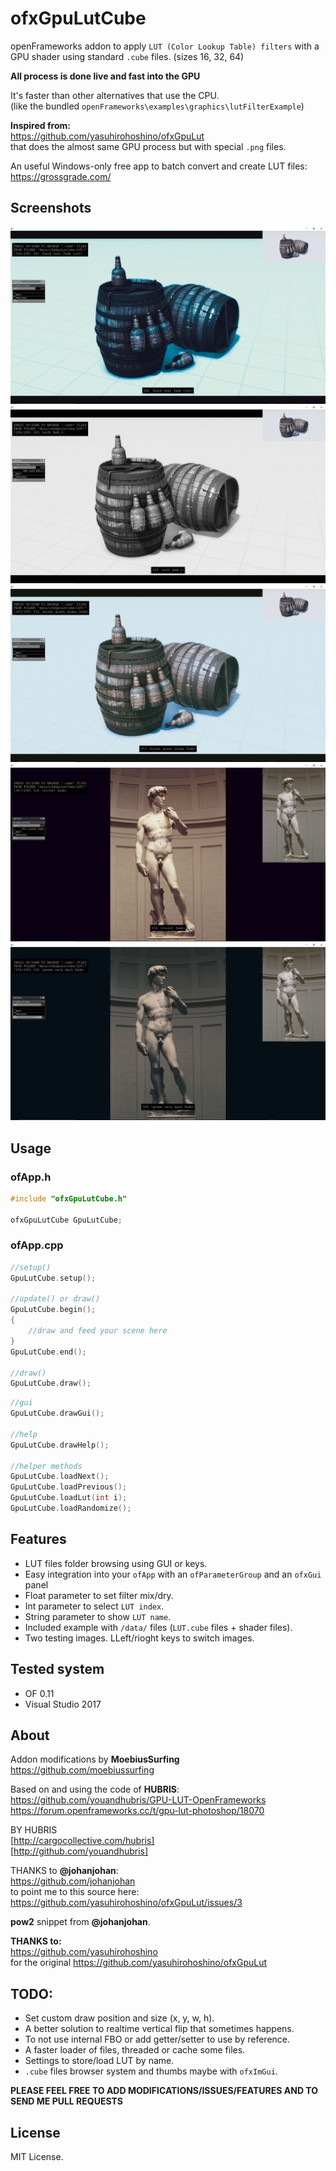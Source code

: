 # ofxGpuLutCube

openFrameworks addon to apply `LUT (Color Lookup Table) filters` with a GPU shader using standard `.cube` files. (sizes 16, 32, 64)

**All process is done live and fast into the GPU**  

It's faster than other alternatives that use the CPU.  
(like the bundled `openFrameworks\examples\graphics\lutFilterExample`)

**Inspired from:**  
https://github.com/yasuhirohoshino/ofxGpuLut  
that does the almost same GPU process but with special `.png` files.

An useful Windows-only free app to batch convert and create LUT files:  
https://grossgrade.com/  



## Screenshots

![Alt text](/readme_images/screenshot0.JPG?raw=true "screenshot0")
![Alt text](/readme_images/screenshot1.JPG?raw=true "screenshot1")
![Alt text](/readme_images/screenshot2.JPG?raw=true "screenshot2")
![Alt text](/readme_images/screenshot3.JPG?raw=true "screenshot3")
![Alt text](/readme_images/screenshot4.JPG?raw=true "screenshot4")


## Usage

### ofApp.h
```cpp
#include "ofxGpuLutCube.h"

ofxGpuLutCube GpuLutCube;
```
  
### ofApp.cpp
```cpp
//setup()
GpuLutCube.setup();

//update() or draw()
GpuLutCube.begin();
{
    //draw and feed your scene here
}
GpuLutCube.end();

//draw()
GpuLutCube.draw();
```


```cpp
//gui
GpuLutCube.drawGui();

//help
GpuLutCube.drawHelp();

//helper methods
GpuLutCube.loadNext();
GpuLutCube.loadPrevious();
GpuLutCube.loadLut(int i);
GpuLutCube.loadRandomize();
```


## Features

- LUT files folder browsing using GUI or keys.
- Easy integration into your `ofApp` with an `ofParameterGroup` and an `ofxGui` panel
- Float parameter to set filter mix/dry.
- Int parameter to select `LUT index`. 
- String parameter to show `LUT name`.
- Included example with `/data/` files (`LUT.cube` files + shader files).
- Two testing images. LLeft/rioght keys to switch images.

## Tested system

- OF 0.11
- Visual Studio 2017


## About

Addon modifications by **MoebiusSurfing**  
https://github.com/moebiussurfing
  

Based on and using the code of **HUBRIS**:
https://github.com/youandhubris/GPU-LUT-OpenFrameworks  
https://forum.openframeworks.cc/t/gpu-lut-photoshop/18070  

BY HUBRIS  
[http://cargocollective.com/hubris]  
[http://github.com/youandhubris]  

THANKS to **@johanjohan**:  
https://github.com/johanjohan  
to point me to this source here:  
https://github.com/yasuhirohoshino/ofxGpuLut/issues/3  

**pow2** snippet from **@johanjohan**.  

**THANKS to:**  
https://github.com/yasuhirohoshino  
for the original https://github.com/yasuhirohoshino/ofxGpuLut


## TODO:

- Set custom draw position and size (x, y, w, h).
- A better solution to realtime vertical flip that sometimes happens.
- To not use internal FBO or add getter/setter to use by reference.
- A faster loader of files, threaded or cache some files.
- Settings to store/load LUT by name.
- `.cube` files browser system and thumbs maybe with `ofxImGui`.
  
  
**PLEASE FEEL FREE TO ADD MODIFICATIONS/ISSUES/FEATURES AND TO SEND ME PULL REQUESTS**  

## License
MIT License.